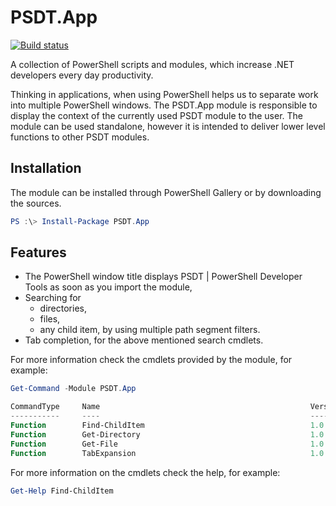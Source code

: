 # PSDT.App

[![Build status](https://ci.appveyor.com/api/projects/status/28644pdknhyoxhe9/branch/master?svg=true&passingText=Build%20Passing&failingText=Build%20Failing&pendingText=Build%20Pending)](https://ci.appveyor.com/project/TauriCode/PSDT-App)

A collection of PowerShell scripts and modules, which increase .NET developers every day productivity.

Thinking in applications, when using PowerShell helps us to separate work into multiple PowerShell windows. The PSDT.App module is responsible to display the context of the currently used PSDT module to the user. The module can be used standalone, however it is intended to deliver lower level functions to other PSDT modules.

## Installation

The module can be installed through PowerShell Gallery or by downloading the sources.

```powershell
PS :\> Install-Package PSDT.App
```

## Features

- The PowerShell window title displays PSDT | PowerShell Developer Tools as soon as you import the module,
- Searching for
  - directories,
  - files,
  - any child item,
    by using multiple path segment filters.
- Tab completion, for the above mentioned search cmdlets.

For more information check the cmdlets provided by the module, for example:

```powershell
Get-Command -Module PSDT.App

CommandType     Name                                               Version    Source
-----------     ----                                               -------    ------
Function        Find-ChildItem                                     1.0.0.0    PSDT.App
Function        Get-Directory                                      1.0.0.0    PSDT.App
Function        Get-File                                           1.0.0.0    PSDT.App
Function        TabExpansion                                       1.0.0.0    PSDT.App
```

For more information on the cmdlets check the help, for example:

```powershell
Get-Help Find-ChildItem
```